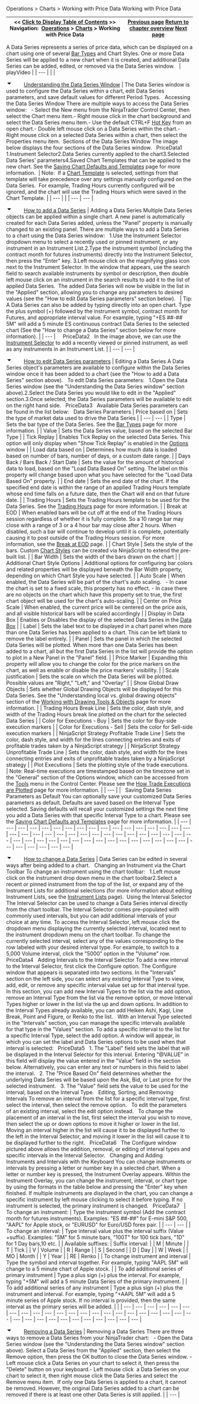 ﻿
Operations \> Charts \> Working with Price Data
Working with Price Data

| \<\< [Click to Display Table of Contents](working_with_price_data.md) \>\> **Navigation:**     [Operations](operations-1.md) \> [Charts](charts-1.md) \> Working with Price Data | [Previous page](chart_objects-1.md) [Return to chapter overview](charts-1.md) [Next page](working_with_multiple_data_series-1.md) |
| --- | --- |
A Data Series represents a series of price data, which can be displayed on a chart using one of several [Bar Types](bar_types-1.md) and Chart Styles. One or more Data Series will be applied to a new chart when it is created, and additional Data Series can be added, edited, or removed via the Data Series window.
 
| playVideo |
| --- |
|  |

![tog_minus](tog_minus-1.gif)        [Understanding the Data Series Window](javascript:HMToggle('toggle','UnderstandingTheDataSeriesWindow','UnderstandingTheDataSeriesWindow_ICON'))
| The Data Series window is used to configure the Data Series within a chart, edit Data Series parameters, and save default values for different Period Types.   Accessing the Data Series Window There are multiple ways to access the Data Series window:   - Select the New menu from the NinjaTrader Control Center, then select the Chart menu item.- Right mouse click in the chart background and select the Data Series menu item.- Use the default CTRL\+F [Hot Key](hot_key_manager-1.md) from an open chart.- Double left mouse click on a Data Series within the chart.- Right mouse click on a selected Data Series within a chart, then select the Properties menu item.  Sections of the Data Series Window The image below displays the four sections of the Data Series window.   PriceData1   1\.Instrument Selector2\.Data Series currently applied to the chart3\.Selected Data Series' parameters4\.Saved Chart Templates that can be applied to the new chart. See the [Saving Chart Defaults and Templates](saving_chart_defaults_and_templates-1.md) page for more information.    | Note:  If a [Chart Template](saving_chart_defaults_and_templates-1.md) is selected, settings from that template will take precedence over any settings manually configured on the Data Series.  For example, Trading Hours currently configured will be ignored, and the chart will use the Trading Hours which were saved in the Chart Template. | | --- | |
| --- | --- |

![tog_minus](tog_minus-1.gif)        [How to add a Data Series](javascript:HMToggle('toggle','HowToAddADataSeries','HowToAddADataSeries_ICON'))
| Adding a Data Series Multiple Data Series objects can be applied within a single chart. A new panel is automatically created for each Data Series added, unless the "Panel" property is manually changed to an existing panel. There are multiple ways to add a Data Series to a chart using the Data Series window:   1\.Use the Instrument Selector dropdown menu to select a recently used or pinned instrument, or any instrument in an Instrument List.2\.Type the instrument symbol (including the contract month for futures instruments) directly into the Instrument Selector, then press the "Enter" key. 3\.Left mouse click on the magnifying glass icon next to the Instrument Selector. In the window that appears, use the search field to search available instruments by symbol or description, then double left mouse click on an instrument in the search results to add it to the list of applied Data Series.  The added Data Series will now be visible in the list in the "Applied" section, allowing you to change any parameters to desired values (see the "How to edit Data Series parameters" section below).     | Tip: A Data Series can also be added by typing directly into an open chart. Type the plus symbol (\+) followed by the instrument symbol, contract month for Futures, and appropriate interval value. For example, typing "\+ES \#\#\-\#\# 5M" will add a 5 minute ES continuous contract Data Series to the selected chart (See the "How to change a Data Series" section below for more information). | | --- |        PriceData2   In the image above, we can use the [Instrument Selector](usingtheinstrumentselector-1.md) to add a recently viewed or pinned instrument, as well as any instruments in an Instrument List. |
| --- | --- |

![tog_minus](tog_minus-1.gif)        [How to edit Data Series parameters](javascript:HMToggle('toggle','HowToEditDataSeriesParameters','HowToEditDataSeriesParameters_ICON'))
| Editing a Data Series A Data Series object's parameters are available to configure within the Data Series window once it has been added to a chart (see the "How to add a Data Series" section above).   To edit Data Series parameters:   1\.Open the Data Series window (see the "Understanding the Data Series window" section above).2\.Select the Data Series you would like to edit in the "Applied" section.3\.Once selected, the Data Series parameters will be available to edit on the right hand side.   PriceData3   Available Data Series parameters can be found in the list below:   Data Series Parameters   | Price based on | Sets the type of market data used to drive the Data Series | | --- | --- | | Type | Sets the bar type of the Data Series. See the [Bar Types](bar_types-1.md) page for more information. | | Value | Sets the Data Series value, based on the selected Bar Type | | Tick Replay | Enables Tick Replay on the selected Data Series. This option will only display when "Show Tick Replay" is enabled in the [Options](options-1.md) window | | Load data based on | Determines how much data is loaded based on number of bars, number of days, or a custom date range. | | Days Back / Bars Back / Start Date | Sets the value for the amount of historical data to load, based on the "Load Data Based On" setting. The label on this property will change based upon what you have selected for the "Load Data Based On" property. | | End date | Sets the end date of the chart. If the specified end date is within the range of an applied Trading Hours template whose end time falls on a future date, then the Chart will end on that future date. | | Trading Hours | Sets the Trading Hours template to be used for the Data Series. See the [Trading Hours](trading_hours-1.md) page for more information. | | Break at EOD | When enabled bars will be cut off at the end of the Trading Hours session regardless of whether it is fully complete. So a 10 range bar may close with a range of 3 or a 4 hour bar may close after 2 hours. When disabled, such a bar will continue to develop until it is complete, potentially causing it to post outside of the Trading Hours session. For more information, see the [Break at EOD](break_at_eod-1.md) page. | | Chart Style | Sets the style of the bars. Custom [Chart Styles](chart_style-1.md) can be created via NinjaScript to extend the pre\-built list. | | Bar Width | Sets the width of the bars drawn on the chart | | Additional Chart Style Options | Additional options for configuring bar colors and related properties will be displayed beneath the Bar Width property, depending on which Chart Style you have selected. | | Auto Scale | When enabled, the Data Series will be part of the chart's auto scaling.    - In case the chart is set to a fixed scale, this property has no effect. - In case there are no objects on the chart which have this property set to true, the first chart object will be used for the chart's auto\-scaling. | | Center on Price Scale | When enabled, the current price will be centered on the price axis, and all visible historical bars will be scaled accordingly | | Display in Data Box | Enables or Disables the display of the selected Data Series in the [Data Box](data_box-1.md) | | Label | Sets the label text to be displayed in a chart panel when more than one Data Series has been applied to a chart. This can be left blank to remove the label entirely. | | Panel | Sets the panel in which the selected Data Series will be plotted. When more than one Data Series has been added to a chart, all but the first Data Series in the list will provide the option to plot in a New Panel in the "Panel" field. | | Price Marker | Expanding this property will allow you to change the color for the price markers on the chart, as well as enable or disable the price markers' visibility. | | Scale justification | Sets the scale on which the Data Series will be plotted. Possible values are "Right," "Left," and "Overlay" | | Show Global Draw Objects | Sets whether Global Drawing Objects will be displayed for this Data Series. See the "Understanding local vs. global drawing objects" section of the [Working with Drawing Tools \& Objects](working_with_drawing_tools__ob-1.md) page for more information. | | Trading Hours Break Line | Sets the color, dash style, and width of the Trading Hours break line plotted on the chart for the selected Data Series | | Color for Executions \- Buy | Sets the color for Buy\-side execution markers | | Color for Executions \- Sell | Sets the color for Sell\-side execution markers | | NinjaScript Strategy Profitable Trade Line | Sets the color, dash style, and width for the lines connecting entries and exits of profitable trades taken by a NinjaScript strategy | | NinjaScript Strategy Unprofitable Trade Line | Sets the color, dash style, and width for the lines connecting entries and exits of unprofitable trades taken by a NinjaScript strategy | | Plot Executions | Sets the plotting style of the trade executions.     | Note: Real\-time executions are timestamped based on the timezone set in the "General" section of the Options window, which can be accessed from the [Tools](tools_menu-1.md) menu in the Control Center. Please see the [How Trade Executions are Plotted](how_trade_executions_are_plott-1.md) page for more information. | | --- | |      Saving Data Series Parameters as Default You can optionally save your customized Data Series parameters as default. Defaults are saved based on the Interval Type selected. Saving defaults will recall your customized settings the next time you add a Data Series with that specific Interval Type to a chart. Please see the [Saving Chart Defaults and Templates](saving_chart_defaults_and_templates-1.md) page for more information. |
| --- | --- | --- | --- | --- | --- | --- | --- | --- | --- | --- | --- | --- | --- | --- | --- | --- | --- | --- | --- | --- | --- | --- | --- | --- | --- | --- | --- | --- | --- | --- | --- | --- | --- | --- | --- | --- | --- | --- | --- | --- | --- | --- | --- | --- | --- | --- | --- | --- | --- | --- | --- | --- | --- |

![tog_minus](tog_minus-1.gif)        [How to change a Data Series](javascript:HMToggle('toggle','HowToChangeADataSeries','HowToChangeADataSeries_ICON'))
| Data Series can be edited in several ways after being added to a chart.   Changing an Instrument via the Chart Toolbar To change an instrument using the chart toolbar:   1\.Left mouse click on the instrument drop down menu in the chart toolbar2\.Select a recent or pinned instrument from the top of the list, or expand any of the Instrument Lists for additional selections (for more information about editing Instrument Lists, see the [Instrument Lists](instrument_lists-1.md) page).  Using the Interval Selector The Interval Selector can be used to change a Data Series interval directly from the chart toolbar. The Interval Selector comes pre\-populated with commonly used intervals, but you can add additional intervals of your choice at any time. To access the Interval Selector, left mouse click the dropdown menu displaying the currently selected interval, located next to the instrument dropdown menu on the chart toolbar. To change the currently selected interval, select any of the values corresponding to the row labeled with your desired interval type. For example, to switch to a 5,000 Volume interval, click the "5000" option in the "Volume" row.   PriceData4   Adding Intervals to the Interval Selector To add a new interval to the Interval Selector, first click the Configure option. The Configure window that appears is separated into two sections. In the "Intervals" section on the left side, you can select any existing Interval Type to view, add, edit, or remove any specific interval value set up for that interval type. In this section, you can add new Interval Types to the list via the add option, remove an Interval Type from the list via the remove option, or move Interval Types higher or lower in the list via the up and down options. In addition to the Interval Types already available, you can add Heiken Ashi, Kagi, Line Break, Point and Figure, or Renko to the list.   With an Interval Type selected in the "Intervals" section, you can manage the specific intervals available for that type in the "Values" section. To add a specific interval to the list for a specific Interval Type, select the add option. A window will appear, in which you can set the label and Data Series options to be used when that interval is selected:   PriceData5   1\. The "Label" field sets the label that will be displayed in the Interval Selector for this interval. Entering "@VALUE" in this field will display the value entered in the "Value" field in the section below. Alternatively, you can enter any text or numbers in this field to label the interval.    2\. The "Price Based On" field determines whether the underlying Data Series will be based upon the Ask, Bid, or Last price for the selected instrument.   3\. The "Value" field sets the value to be used for the interval, based on the Interval Type.   Editing, Sorting, and Removing Intervals To remove an interval from the list for a specific interval type, first select the interval, then select the remove option.    To edit the parameters of an existing interval, select the edit option instead.    To change the placement of an interval in the list, first select the interval you wish to move, then select the up or down options to move it higher or lower in the list. Moving an interval higher in the list will cause it to be displayed further to the left in the Interval Selector, and moving it lower in the list will cause it to be displayed further to the right.   PriceData6   The Configure window pictured above allows the addition, removal, or editing of interval types and specific intervals in the Interval Selector.   Changing and Adding Instruments and Intervals with the Keyboard  You can change instruments or intervals by pressing a letter or number key in a selected chart. When a letter or number key is pressed, the Instrument Overlay appears. Within the Instrument Overlay, you can change the instrument, interval, or chart type by using the formats in the table below and pressing the "Enter" key when finished. If multiple instruments are displayed in the chart, you can change a specific instrument by left mouse clicking to select it before typing. If no instrument is selected, the primary instrument is changed.   PriceData7     | To change an instrument: | Type the instrument symbol (Add the contract month for futures instruments). Examples: "ES \#\#\-\#\#" for E\-mini S\&P 500, "AAPL" for Apple stock, or "EURUSD" for Euro/USD forex pair. | | --- | --- | | To change an interval: | Type interval value plus the interval suffix (Value \+suffix). Examples: "5M" for 5 minute bars, "100T" for 100 tick bars, "1D" for 1 Day bars,10 etc. | | Available suffixes: | Suffix interval: | | M | Minute | | T | Tick | | V | Volume | | R | Range | | S | Second | | D | Day | | W | Week | | MO | Month | | Y | Year | | RE | Renko | | To change instrument and interval | Type the symbol and interval together. For example, typing "AAPL 5M" will change to a 5 minute chart of Apple stock. | | To add additional series of primary instrument | Type a plus sign (\+) plus the interval. For example, typing "\+5M" will add a 5 minute Data Series of the primary instrument. | | To add additional series of any instrument | Type a plus sign (\+) plus the instrument and interval. For example, typing "\+AAPL 5M" will add a 5 minute series of Apple stock. If no interval is provided, then the same interval as the primary series will be added. | |
| --- | --- | --- | --- | --- | --- | --- | --- | --- | --- | --- | --- | --- | --- | --- | --- | --- | --- | --- | --- | --- | --- | --- | --- | --- | --- | --- | --- | --- | --- | --- | --- | --- |

![tog_minus](tog_minus-1.gif)        [Removing a Data Series](javascript:HMToggle('toggle','RemovingADataSeries','RemovingADataSeries_ICON'))
| Removing a Data Series There are three ways to remove a Data Series from your NinjaTrader chart:   - Open the Data Series window (see the "Understanding the Data Series window" section above). Select a Data Series from the "Applied" section, then select the Remove option, then press the OK button to close the Data Series window. - Left mouse click a Data Series on your chart to select it, then press the "Delete" button on your keyboard.- Left mouse click  a Data Series on your chart to select it, then right mouse click the Data Series and select the Remove menu item.  If only one Data Series is applied to a chart, it cannot be removed. However, the original Data Series added to a chart can be removed if there is at least one other Data Series is still applied. |
| --- |
